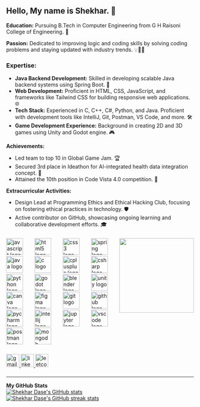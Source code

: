 ## Hello, My name is Shekhar. 👋

**Education:** Pursuing B.Tech in Computer Engineering from G H Raisoni College of Engineering. 🏫

**Passion:** Dedicated to improving logic and coding skills by solving coding problems and staying updated with industry trends. 💡👨‍💻

### Expertise:

- **Java Backend Development:** Skilled in developing scalable Java backend systems using Spring Boot. 🔧
- **Web Development:** Proficient in HTML, CSS, JavaScript, and frameworks like Tailwind CSS for building responsive web applications. 🌐
- **Tech Stack:** Experienced in C, C++, C#, Python, and Java. Proficient with development tools like IntelliJ, Git, Postman, VS Code, and more. 🛠️
- **Game Development Experience:** Background in creating 2D and 3D games using Unity and Godot engine. 🎮

**Achievements:**
- Led team to top 10 in Global Game Jam. 🏆
- Secured 3rd place in Ideathon for AI-integrated health data integration concept. 🥉
- Attained the 10th position in Code Vista 4.0 competition. 🏅

**Extracurricular Activities:**
- Design Lead at Programming Ethics and Ethical Hacking Club, focusing on fostering ethical practices in technology. 🛡️
- Active contributor on GitHub, showcasing ongoing learning and collaborative development efforts. 🎓


###

<img align="right" height="200" src="https://media1.tenor.com/m/JwRNTvlcBF4AAAAC/mario-super-mario.gif"  />

###
<div align="left">
    <img src="https://skillicons.dev/icons?i=js" height="45" alt="javascript logo" />
    <img width="23" />
    <img src="https://skillicons.dev/icons?i=html" height="45" alt="html5 logo" />
    <img width="23" />
    <img src="https://skillicons.dev/icons?i=css" height="45" alt="css3 logo" />
    <img width="23" />
    <img src="https://skillicons.dev/icons?i=spring" height="45" alt="spring logo" />
    <img width="23" />
    <img src="https://skillicons.dev/icons?i=java" height="45" alt="java logo" />
    <img width="23" />
    <img src="https://skillicons.dev/icons?i=c" height="45" alt="c logo" />
    <img width="23" />
    <img src="https://skillicons.dev/icons?i=cpp" height="45" alt="cplusplus logo" />
    <img width="23" />
    <img src="https://skillicons.dev/icons?i=cs" height="45" alt="csharp logo" />
    <img width="23" />
    <img src="https://skillicons.dev/icons?i=py" height="45" alt="python logo" />
    <img width="23" />
    <img src="https://skillicons.dev/icons?i=godot" height="45" alt="godot logo" />
    <img width="23" />
    <img src="https://skillicons.dev/icons?i=blender" height="45" alt="blender logo" />
    <img width="23" />
    <img src="https://skillicons.dev/icons?i=unity" height="45" alt="unity logo" />
    <img width="23" />
    <img src="https://cdn.jsdelivr.net/gh/devicons/devicon/icons/canva/canva-original.svg" height="45" alt="canva logo" />
    <img width="23" />
    <img src="https://skillicons.dev/icons?i=figma" height="45" alt="figma logo" />
    <img width="23" />
    <img src="https://skillicons.dev/icons?i=git" height="45" alt="git logo" />
    <img width="23" />
    <img src="https://skillicons.dev/icons?i=github" height="45" alt="github logo" />
    <img width="23" />
    <img src="https://cdn.jsdelivr.net/gh/devicons/devicon/icons/pycharm/pycharm-original.svg" height="45" alt="pycharm logo" />
    <img width="23" />
    <img src="https://cdn.jsdelivr.net/gh/devicons/devicon/icons/intellij/intellij-original.svg" height="45" alt="intellij logo" />
    <img width="23" />
    <img src="https://cdn.jsdelivr.net/gh/devicons/devicon/icons/jupyter/jupyter-original.svg" height="45" alt="jupyter logo" />
    <img width="23" />
    <img src="https://skillicons.dev/icons?i=vscode" height="45" alt="vscode logo" />
    <img width="23" />
    <img src="https://skillicons.dev/icons?i=postman" height="45" alt="postman logo" />
    <img width="23" />
    <img src="https://skillicons.dev/icons?i=mongodb" height="45" alt="mongodb logo" />
</div>


###



<div align="left">
  <a href="mailto:shekhardase@gmail.com" target="_blank">
    <img src="https://img.shields.io/static/v1?message=Gmail&logo=gmail&label=&color=D14836&logoColor=white&labelColor=&style=for-the-badge" height="35" alt="gmail logo"  />
  </a>
  <a href="https://www.linkedin.com/in/shekhar2004/" target="_blank">
    <img src="https://img.shields.io/static/v1?message=LinkedIn&logo=linkedin&label=&color=0077B5&logoColor=white&labelColor=&style=for-the-badge" height="35" alt="linkedin logo"  />
  </a>
  <a href="https://leetcode.com/u/Shekhar_2004/" target="_blank">
    <img src="https://img.shields.io/static/v1?message=LeetCode&logo=leetcode&label=&color=FFA116&logoColor=white&labelColor=&style=for-the-badge" height="35" alt="leetcode logo"  />
  </a>
</div>

###

<hr>
<b>My GitHub Stats</b>

<div style="display: flex; flex-direction: column;">
  <a href="http://www.github.com/shekhardase" style="flex: 1;">
    <img src="https://github-readme-stats.vercel.app/api?username=shekhardase&show_icons=true&hide=stars,prs,issues&title_color=6366f1&text_color=ffffff&icon_color=ec4899&bg_color=0f172a&hide_border=true&show_icons=true" alt="Shekhar Dase's GitHub stats" />
  </a>

  <a href="http://www.github.com/shekhardase" style="flex: 1;">
    <img src="https://github-readme-streak-stats.herokuapp.com/?user=shekhardase&stroke=ffffff&background=0f172a&ring=6366f1&fire=6366f1&currStreakNum=ffffff&currStreakLabel=6366f1&sideNums=ffffff&sideLabels=ffffff&dates=ffffff&hide_border=true" alt="Shekhar Dase's GitHub streak stats" />
  </a>
</div>



